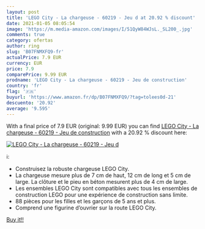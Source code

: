 ```yaml
---
layout: post
title: 'LEGO City - La chargeuse - 60219 - Jeu d at 20.92 % discount'
date: 2021-01-05 08:05:54
image: 'https://m.media-amazon.com/images/I/51QyW84WJsL._SL200_.jpg'
comments: true
category: ofertas
author: ring
slug: 'B07FNMXFQ9-fr'
actualPrice: 7.9 EUR
currency: EUR
price: 7.9
comparePrice: 9.99 EUR
prodname: 'LEGO City - La chargeuse - 60219 - Jeu de construction'
country: 'fr'
flag: '🇫🇷'
buyurl: 'https://www.amazon.fr/dp/B07FNMXFQ9/?tag=tolees0d-21'
descuento: '20.92'
average: '9.595'
---
```


With a final price of 7.9 EUR (original: 9.99 EUR) you can find [LEGO City - La chargeuse - 60219 - Jeu de construction](https://www.amazon.fr/dp/B07FNMXFQ9/?tag=tolees0d-21) with a  20.92 % discount here:

[![LEGO City - La chargeuse - 60219 - Jeu d](https://m.media-amazon.com/images/I/51QyW84WJsL._SL200_.jpg)](https://www.amazon.fr/dp/B07FNMXFQ9/?tag=tolees0d-21)

ℹ️:

- Construisez la robuste chargeuse LEGO City.
- La chargeuse mesure plus de 7 cm de haut, 12 cm de long et 5 cm de large. La clôture et le pieu en béton mesurent plus de 4 cm de large.
- Les ensembles LEGO City sont compatibles avec tous les ensembles de construction LEGO pour une expérience de construction sans limite.
- 88 pièces pour les filles et les garçons de 5 ans et plus.
- Comprend une figurine d’ouvrier sur la route LEGO City.

[Buy it!!](https://www.amazon.fr/dp/B07FNMXFQ9/?tag=tolees0d-21)
